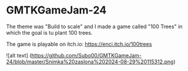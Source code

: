 # GMTKGameJam-24

The theme was "Build to scale" and I made a game called "100 Trees" in which the goal is tu plant 100 trees.

The game is playable on itch.io:
https://enci.itch.io/100trees

![alt text] (https://github.com/Subo00/GMTKGameJam-24/blob/master/Snimka%20zaslona%202024-08-29%20115312.png)
